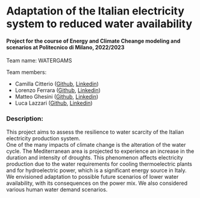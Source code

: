 <h1 align="left"> Adaptation of the Italian electricity system to reduced water availability </h1>

<h4 align="left">Project for the course of Energy and Climate Cheange modeling and scenarios at Politecnico di Milano, 2022/2023</h4>

<p align="left"> Team name: WATERGAMS </p>

<p align="left"> Team members:
<ul>
  <li>Camilla Citterio (<a href="https://github.com/CamiCit/" target="_blank">Github</a>, <a href="https://www.linkedin.com/in/ /" target="_blank">Linkedin</a>)</li>
  <li>Lorenzo Ferrara (<a href="https://github.com/lorenzoferrara/" target="_blank">Github</a>, <a href="https://www.linkedin.com/in/lorenzo-ferrara-567211244/" target="_blank">Linkedin</a>) </li> 
  <li>Matteo Ghesini (<a href="https://github.com/MatteoGhesini/" target="_blank">Github</a>, <a href="https://www.linkedin.com/in/matteo-ghesini-223084210" target="_blank">Linkedin</a>)</li>
  <li>Luca Lazzari (<a href="https://github.com/Lukelazza/" target="_blank">Github</a>, <a href="https://www.linkedin.com/in/ /" target="_blank">Linkedin</a>)</li>
</ul>
</p>

<h3 align="left">Description:</h3>
<p align="left">This project aims to assess the resilience to water scarcity of the Italian electricity production system.<br>
One of the many impacts of climate change is the alteration of the water cycle. The Mediterranean area is projected to experience an increase in the duration and intensity of droughts.
This phenomenon affects electricity production due to the water requirements for cooling thermoelectric plants and for hydroelectric power, which is a significant energy source in Italy. <br>
We envisioned adaptation to possible future scenarios of lower water availability, with its consequences on the power mix. We also considered various human water demand scenarios. </p>
